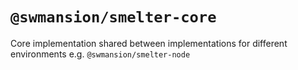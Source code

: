 # `@swmansion/smelter-core`

Core implementation shared between implementations for different environments e.g. `@swmansion/smelter-node`
